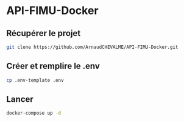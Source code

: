 # API-FIMU-Docker
## Récupérer le projet
```sh
git clone https://github.com/ArnaudCHEVALME/API-FIMU-Docker.git
```

## Créer et remplire le .env
```sh
cp .env-template .env
```

## Lancer
```sh
docker-compose up -d
```
